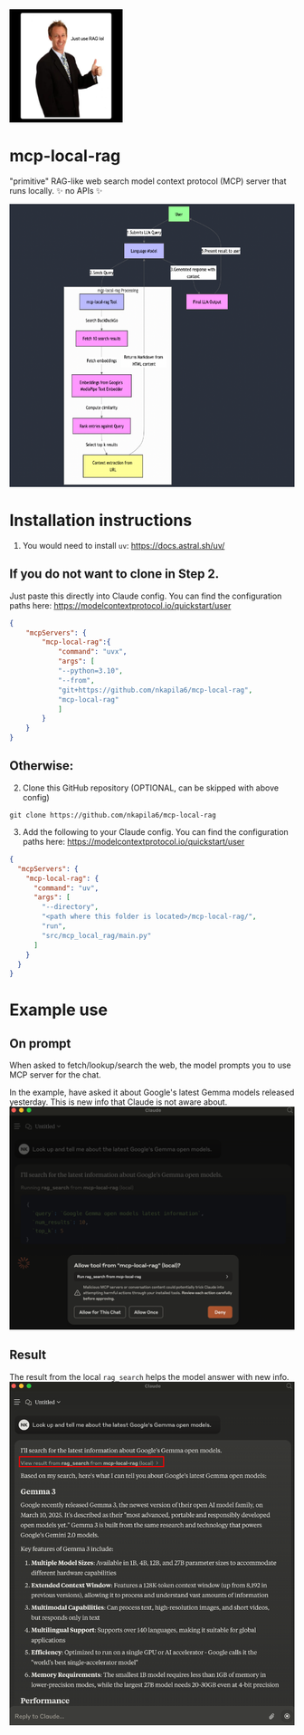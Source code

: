 <img src='images/rag.jpeg' width='200' height='200'>

# mcp-local-rag
"primitive" RAG-like web search model context protocol (MCP) server that runs locally. ✨ no APIs ✨ 

<img src='images/flowchart.png' width='1000' height='500'>

# Installation instructions
1. You would need to install ```uv```: https://docs.astral.sh/uv/

## If you do not want to clone in Step 2.
Just paste this directly into Claude config. You can find the configuration paths here: https://modelcontextprotocol.io/quickstart/user
```json
{
    "mcpServers": {
        "mcp-local-rag":{
            "command": "uvx",
            "args": [
            "--python=3.10",
            "--from",
            "git+https://github.com/nkapila6/mcp-local-rag",
            "mcp-local-rag"
            ]
        }
    }
}
```

## Otherwise:
2. Clone this GitHub repository (OPTIONAL, can be skipped with above config)
```terminal
git clone https://github.com/nkapila6/mcp-local-rag
```

3. Add the following to your Claude config. You can find the configuration paths here: https://modelcontextprotocol.io/quickstart/user
```json
{
  "mcpServers": {
    "mcp-local-rag": {
      "command": "uv",
      "args": [
        "--directory",
        "<path where this folder is located>/mcp-local-rag/",
        "run",
        "src/mcp_local_rag/main.py"
      ]
    }
  }
}
```
# Example use

## On prompt
When asked to fetch/lookup/search the web, the model prompts you to use MCP server for the chat.

In the example, have asked it about Google's latest Gemma models released yesterday. This is new info that Claude is not aware about.
<img src='images/mcp_prompted.png'>

## Result
The result from the local `rag_search` helps the model answer with new info.
<img src='images/mcp_result.png'>
